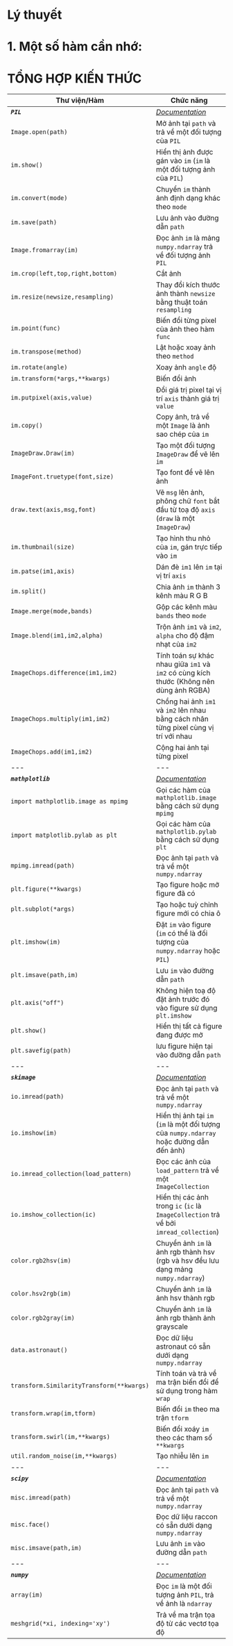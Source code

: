 # Lý thuyết
# 1. Một số hàm cần nhớ:
# **TỔNG HỢP KIẾN THỨC**

|Thư viện/Hàm                                   |Chức năng                                                                      |
|---                                            |---                                                                            |
|***`PIL`***                                    |*[Documentation](https://pillow.readthedocs.io/en/stable/reference/index.html)*|
|`Image.open(path)`                             |Mở ảnh tại `path` và trả về một đối tượng của `PIL`|
|`im.show()`                                    |Hiển thị ảnh được gán vào `im` (`im` là một đối tượng ảnh của `PIL`)|
|`im.convert(mode)`                             |Chuyển `im` thành ảnh định dạng khác theo `mode`|
|`im.save(path)`                                |Lưu ảnh vào đường dẫn `path`|
|`Image.fromarray(im)`                          |Đọc ảnh `im` là mảng `numpy.ndarray` trả về đối tượng ảnh `PIL`|
|`im.crop(left,top,right,bottom)`               |Cắt ảnh|
|`im.resize(newsize,resampling)`                |Thay đổi kích thước ảnh thành `newsize` bằng thuật toán `resampling`|
|`im.point(func)`                               |Biến đổi từng pixel của ảnh theo hàm `func`|
|`im.transpose(method)`                         |Lật hoặc xoay ảnh theo `method`|
|`im.rotate(angle)`                             |Xoay ảnh `angle` độ|
|`im.transform(*args,**kwargs)`                 |Biến đổi ảnh|
|`im.putpixel(axis,value)`                      |Đổi giá trị pixel tại vị trí `axis` thành giá trị `value`|
|`im.copy()`                                    |Copy ảnh, trả về một `Image` là ảnh sao chép của `im`|
|`ImageDraw.Draw(im)`                           |Tạo một đối tượng `ImageDraw` để vẽ lên `im`|
|`ImageFont.truetype(font,size)`                |Tạo font để vẽ lên ảnh|
|`draw.text(axis,msg,font)`                     |Vẽ `msg` lên ảnh, phông chữ `font` bắt đầu từ toạ độ `axis` (`draw` là một `ImageDraw`)|
|`im.thumbnail(size)`                           |Tạo hình thu nhỏ của `im`, gán trực tiếp vào `im`|
|`im.patse(im1,axis)`                           |Dán đè `im1` lên `im` tại vị trí `axis`|
|`im.split()`                                   |Chia ảnh `im` thành 3 kênh màu R G B|
|`Image.merge(mode,bands)`                      |Gộp các kênh màu `bands` theo `mode`|
|`Image.blend(im1,im2,alpha)`                   |Trộn ảnh `im1` và `im2`, `alpha` cho độ đậm nhạt của `im2`|
|`ImageChops.difference(im1,im2)`               |Tính toán sự khác nhau giữa `im1` và `im2` có cùng kích thước (Không nên dùng ảnh RGBA)|
|`ImageChops.multiply(im1,im2)`                 |Chồng hai ảnh `im1` và `im2` lên nhau bằng cách nhân từng pixel cùng vị trí với nhau|
|`ImageChops.add(im1,im2)`                      |Cộng hai ảnh tại từng pixel|
|---|---|
|***`mathplotlib`***                            |*[Documentation](https://matplotlib.org/3.6.2/api/image_api.html)*|
|`import mathplotlib.image as mpimg`            |Gọi các hàm của `mathplotlib.image` bằng cách sử dụng `mpimg`|
|`import matplotlib.pylab as plt`               |Gọi các hàm của `mathplotlib.pylab` bằng cách sử dụng `plt`|
|`mpimg.imread(path)`                           |Đọc ảnh tại `path` và trả về một `numpy.ndarray`|
|`plt.figure(**kwargs)`                         |Tạo figure hoặc mở figure đã có|
|`plt.subplot(*args)`                           |Tạo hoặc tuỳ chỉnh figure mới có chia ô|
|`plt.imshow(im)`                               |Đặt `im` vào figure (`im` có thể là đối tượng của `numpy.ndarray` hoặc `PIL`)|
|`plt.imsave(path,im)`                          |Lưu `im` vào đường dẫn `path`|
|`plt.axis("off")`                              |Không hiện toạ độ đặt ảnh trước đó vào figure sử dụng `plt.imshow`|
|`plt.show()`                                   |Hiển thị tất cả figure đang được mở|
|`plt.savefig(path)`                            |lưu figure hiện tại vào đường dẫn `path`|
|---|---|
|***`skimage`***                                |*[Documentation](https://scikit-image.org/docs/stable/api/api.html)*|
|`io.imread(path)`                              |Đọc ảnh tại `path` và trả về một `numpy.ndarray`|
|`io.imshow(im)`                                |Hiển thị ảnh tại `im` (`im` là một đối tượng của `numpy.ndarray` hoặc đường dẫn đến ảnh)|
|`io.imread_collection(load_pattern)`           |Đọc các ảnh của `load_pattern` trả về một `ImageCollection`|
|`io.imshow_collection(ic)`                     |Hiển thị các ảnh trong `ic` (`ic` là `ImageCollection` trả về bởi `imread_collection`)|
|`color.rgb2hsv(im)`                            |Chuyển ảnh `im` là ảnh rgb thành hsv (rgb và hsv đều lưu dạng mảng `numpy.ndarray`)|
|`color.hsv2rgb(im)`                            |Chuyển ảnh `im` là ảnh hsv thành rgb|
|`color.rgb2gray(im)`                           |Chuyển ảnh `im` là ảnh rgb thành ảnh grayscale|
|`data.astronaut()`                             |Đọc dữ liệu astronaut có sẵn dưới dạng `numpy.ndarray`|
|`transform.SimilarityTransform(**kwargs)`      |Tính toán và trả về ma trận biến đổi để sử dụng trong hàm `wrap`|
|`transform.wrap(im,tform)`                     |Biến đổi `im` theo ma trận `tform`|
|`transform.swirl(im,**kwargs)`                 |Biến đổi xoáy `im` theo các tham số `**kwargs`|
|`util.random_noise(im,**kwargs)`               |Tạo nhiễu lên `im`|
|---|---|
|***`scipy`***                                  |*[Documentation](https://docs.scipy.org/doc/scipy-1.9.3/reference/index.html)*|
|`misc.imread(path)`                            |Đọc ảnh tại `path` và trả về một `numpy.ndarray`|
|`misc.face()`                                  |Đọc dữ liệu raccon có sẵn dưới dạng `numpy.ndarray`|
|`misc.imsave(path,im)`                        |Lưu ảnh `im` vào đường dẫn `path`|
|---|---|
|***`numpy`***                                  |*[Documentation](https://numpy.org/doc/stable/reference/index.html)*|
|`array(im)`                                    |Đọc `im` là một đối tượng ảnh `PIL`, trả về ảnh là `ndarray`|
|`meshgrid(*xi, indexing='xy')`                 |Trả về ma trận tọa độ từ các vectơ tọa độ|
